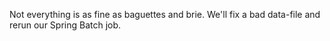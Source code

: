 Not everything is as fine as baguettes and brie. We'll fix a bad data-file and rerun our Spring Batch job.
